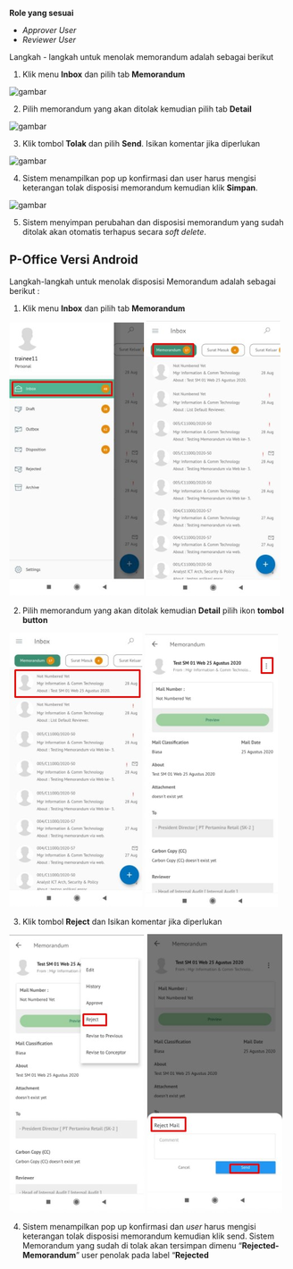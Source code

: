 **Role yang sesuai**

- *Approver User*
- *Reviewer User*

Langkah - langkah untuk menolak memorandum adalah sebagai berikut

1. Klik menu **Inbox** dan pilih tab **Memorandum**

![gambar](SC_Memorandum/MM75.png)

2. Pilih memorandum yang akan ditolak kemudian pilih tab **Detail**

![gambar](SC_Memorandum/MM76.png)

3. Klik tombol **Tolak** dan pilih **Send**. Isikan komentar jika diperlukan

![gambar](SC_Memorandum/MM77.png)

4. Sistem menampilkan pop up konfirmasi dan user harus mengisi keterangan tolak disposisi memorandum kemudian klik **Simpan**.

![gambar](SC_Memorandum/MM78.png)

5. Sistem menyimpan perubahan dan disposisi memorandum yang sudah ditolak akan otomatis terhapus secara *soft delete*.

























## **P-Office Versi Android**

Langkah-langkah untuk menolak disposisi Memorandum adalah sebagai berikut :

1. Klik menu **Inbox** dan pilih tab **Memorandum**

![gambar](Memorandum/MM_Android/Tolakdisposisi/A01.jpg) ![gambar](Memorandum/MM_Android/Tolakdisposisi/A02.jpg)

2. Pilih memorandum yang akan ditolak kemudian **Detail** pilih ikon **tombol button**

![gambar](Memorandum/MM_Android/Tolakdisposisi/A03.jpg) ![gambar](Memorandum/MM_Android/Tolakdisposisi/A04.jpg)

3. Klik tombol **Reject** dan Isikan komentar jika diperlukan

![gambar](Memorandum/MM_Android/Tolakdisposisi/A05.jpg) ![gambar](Memorandum/MM_Android/Tolakdisposisi/A06.jpg)

4. Sistem menampilkan pop up konfirmasi dan _user_ harus mengisi keterangan tolak disposisi memorandum kemudian klik send.
Sistem Memorandum yang sudah di tolak akan tersimpan dimenu “**Rejected- Memorandum**” user penolak pada label “**Rejected**